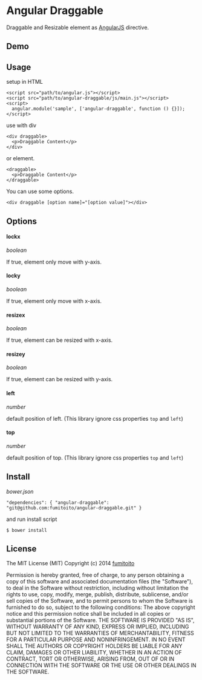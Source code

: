 Angular Draggable
=====

Draggable and Resizable element as [AngularJS](https://angularjs.org/) directive.

## Demo

<script type="text/javascript" src="http://jsdo.it/blogparts/fhYt/js?width=465&height=496&view=play"></script>

## Usage

setup in HTML

    <script src="path/to/angular.js"></script>
	<script src="path/to/angular-draggable/js/main.js"></script>
    <script>
      angular.module('sample', ['angular-draggable', function () {}]);
	</script>

use with div

    <div draggable>
	  <p>Draggable Content</p>
	</div>

or element.

    <draggable>
	  <p>Draggable Content</p>
	</draggable>

You can use some options.

    <div draggable [option name]="[option value]"></div>

## Options

#### lockx

*boolean*

If true, element only move with y-axis.

#### locky

*boolean*

If true, element only move with x-axis.

#### resizex

*boolean*

If true, element can be resized with x-axis.

#### resizey

*boolean*

If true, element can be resized with y-axis.

#### left

*number*

default position of left. (This library ignore css properties `top` and `left`)

#### top

*number*

default position of top. (This library ignore css properties `top` and `left`)

## Install

*bower.json*

    "dependencies": { "angular-draggable": "git@github.com:fumitoito/angular-draggable.git" }

and run install script

    $ bower install

## License

The MIT License (MIT)
Copyright (c) 2014 [fumitoito](https://github.com/fumitoito)

Permission is hereby granted, free of charge, to any person obtaining a copy of this software and associated documentation files (the "Software"), to deal in the Software without restriction, including without limitation the rights to use, copy, modify, merge, publish, distribute, sublicense, and/or sell copies of the Software, and to permit persons to whom the Software is furnished to do so, subject to the following conditions:
The above copyright notice and this permission notice shall be included in all copies or substantial portions of the Software.
THE SOFTWARE IS PROVIDED "AS IS", WITHOUT WARRANTY OF ANY KIND, EXPRESS OR IMPLIED, INCLUDING BUT NOT LIMITED TO THE WARRANTIES OF MERCHANTABILITY, FITNESS FOR A PARTICULAR PURPOSE AND NONINFRINGEMENT. IN NO EVENT SHALL THE AUTHORS OR COPYRIGHT HOLDERS BE LIABLE FOR ANY CLAIM, DAMAGES OR OTHER LIABILITY, WHETHER IN AN ACTION OF CONTRACT, TORT OR OTHERWISE, ARISING FROM, OUT OF OR IN CONNECTION WITH THE SOFTWARE OR THE USE OR OTHER DEALINGS IN THE SOFTWARE.
